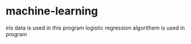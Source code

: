 # machine-learning
iris data is used in this program 
logistic regression algorithem is used in program 
